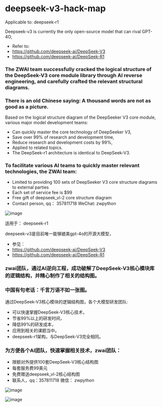 # deepseek-v3-hack-map

Applicable to: deepseek-r1

Deepseek-v3 is currently the only open-source model that can rival GPT-4O,
* Refer to:
* https://github.com/deepseek-ai/DeepSeek-V3
* https://github.com/deepseek-ai/DeepSeek-R1

### The ZWAI team successfully cracked the logical structure of the DeepSeek-V3 core module library through AI reverse engineering, and carefully crafted the relevant structural diagrams.
### There is an old Chinese saying: A thousand words are not as good as a picture.
Based on the logical structure diagram of the DeepSeeker V3 core module, various major model development teams:
* Can quickly master the core technology of DeepSeeker V3,
* Save over 99% of research and development time,
* Reduce research and development costs by 99%,
* Applied to related topics.
* The DeepSeek-r1 architecture is identical to DeepSeek-V3.


### To facilitate various AI teams to quickly master relevant technologies, the ZWAI team:
* Limited to providing 100 sets of DeepSeeker V3 core structure diagrams to external parties
* Each set of service fee is $99
* Free gift of deepseek_vl-2 core structure diagram
* Contact person, qq： 357811718 WeChat: zwpython

![image](https://github.com/user-attachments/assets/f964f524-5f63-47da-8ad0-a2cc45091d39)

适用于： deepseek-r1

deepseek-v3是目前唯一能够媲美gpt-4o的开源大模型，
* 参见： 
* https://github.com/deepseek-ai/DeepSeek-V3
* https://github.com/deepseek-ai/DeepSeek-R1

### zwai团队，通过AI逆向工程，成功破解了DeepSeek-V3核心模块库的逻辑结构，并精心制作了相关的结构图。
### 中国有句老话：千言万语不如一张图。
通过DeepSeek-V3核心模块的逻辑结构图，各个大模型研发团队:
* 可以快速掌握DeepSeek-V3核心技术，
* 节省99%以上的研发时间，
* 降低99%的研发成本，
* 应用到相关的课题当中。
* deepseek-r1架构，与DeepSeek-V3完全相同。


### 为方便各个AI团队，快速掌握相关技术，zwai团队：
* 限额对外提供100套DeepSeek-V3核心结构图
* 每套服务费99美元
* 免费赠送deepseek_vl-2核心结构图
* 联系人，qq：357811718 微信： zwpython

![image](https://github.com/user-attachments/assets/fa5a3d1a-1d5b-40c0-b1b5-3a7887ccfe44)

![image](https://github.com/user-attachments/assets/3050754b-9663-4206-aadf-ce497612f73c)
